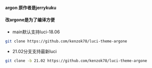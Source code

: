 #### argon 原作者是jerrykuku
#### 改argone是为了编译方便
+ main默认支持luci-18.06
 ```bash
git clone https://github.com/kenzok78/luci-theme-argone
```
+ 21.02分支支持最新luci
 ```bash
git clone -b 21.02 https://github.com/kenzok78/luci-theme-argone
```
